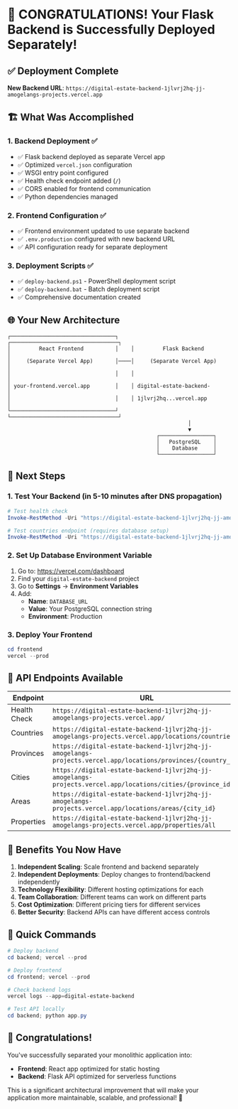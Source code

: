 # 🎉 CONGRATULATIONS! Your Flask Backend is Successfully Deployed Separately!

## ✅ Deployment Complete

**New Backend URL**: `https://digital-estate-backend-1jlvrj2hq-jj-amogelangs-projects.vercel.app`

## 🏗️ What Was Accomplished

### 1. Backend Deployment ✅
- ✅ Flask backend deployed as separate Vercel app
- ✅ Optimized `vercel.json` configuration
- ✅ WSGI entry point configured
- ✅ Health check endpoint added (`/`)
- ✅ CORS enabled for frontend communication
- ✅ Python dependencies managed

### 2. Frontend Configuration ✅
- ✅ Frontend environment updated to use separate backend
- ✅ `.env.production` configured with new backend URL
- ✅ API configuration ready for separate deployment

### 3. Deployment Scripts ✅
- ✅ `deploy-backend.ps1` - PowerShell deployment script
- ✅ `deploy-backend.bat` - Batch deployment script
- ✅ Comprehensive documentation created

## 🌐 Your New Architecture

```
┌─────────────────────────────────┐    ┌──────────────────────────────────┐
│         React Frontend          │    │         Flask Backend           │
│     (Separate Vercel App)       │────│     (Separate Vercel App)       │
│                                 │    │                                  │
│ your-frontend.vercel.app        │    │ digital-estate-backend-         │
│                                 │    │ 1jlvrj2hq...vercel.app          │
└─────────────────────────────────┘    └──────────────────────────────────┘
                                                         │
                                                         ▼
                                               ┌─────────────────┐
                                               │   PostgreSQL    │
                                               │    Database     │
                                               └─────────────────┘
```

## 🚀 Next Steps

### 1. Test Your Backend (in 5-10 minutes after DNS propagation)
```powershell
# Test health check
Invoke-RestMethod -Uri "https://digital-estate-backend-1jlvrj2hq-jj-amogelangs-projects.vercel.app/"

# Test countries endpoint (requires database setup)
Invoke-RestMethod -Uri "https://digital-estate-backend-1jlvrj2hq-jj-amogelangs-projects.vercel.app/locations/countries"
```

### 2. Set Up Database Environment Variable
1. Go to: https://vercel.com/dashboard
2. Find your `digital-estate-backend` project
3. Go to **Settings** → **Environment Variables**
4. Add:
   - **Name**: `DATABASE_URL`
   - **Value**: Your PostgreSQL connection string
   - **Environment**: Production

### 3. Deploy Your Frontend
```powershell
cd frontend
vercel --prod
```

## 🎯 API Endpoints Available

| Endpoint | URL |
|----------|-----|
| Health Check | `https://digital-estate-backend-1jlvrj2hq-jj-amogelangs-projects.vercel.app/` |
| Countries | `https://digital-estate-backend-1jlvrj2hq-jj-amogelangs-projects.vercel.app/locations/countries` |
| Provinces | `https://digital-estate-backend-1jlvrj2hq-jj-amogelangs-projects.vercel.app/locations/provinces/{country_id}` |
| Cities | `https://digital-estate-backend-1jlvrj2hq-jj-amogelangs-projects.vercel.app/locations/cities/{province_id}` |
| Areas | `https://digital-estate-backend-1jlvrj2hq-jj-amogelangs-projects.vercel.app/locations/areas/{city_id}` |
| Properties | `https://digital-estate-backend-1jlvrj2hq-jj-amogelangs-projects.vercel.app/properties/all` |

## 🔧 Benefits You Now Have

1. **Independent Scaling**: Scale frontend and backend separately
2. **Independent Deployments**: Deploy changes to frontend/backend independently
3. **Technology Flexibility**: Different hosting optimizations for each
4. **Team Collaboration**: Different teams can work on different parts
5. **Cost Optimization**: Different pricing tiers for different services
6. **Better Security**: Backend APIs can have different access controls

## 📱 Quick Commands

```powershell
# Deploy backend
cd backend; vercel --prod

# Deploy frontend  
cd frontend; vercel --prod

# Check backend logs
vercel logs --app=digital-estate-backend

# Test API locally
cd backend; python app.py
```

## 🎊 Congratulations!

You've successfully separated your monolithic application into:
- **Frontend**: React app optimized for static hosting
- **Backend**: Flask API optimized for serverless functions

This is a significant architectural improvement that will make your application more maintainable, scalable, and professional! 🚀
